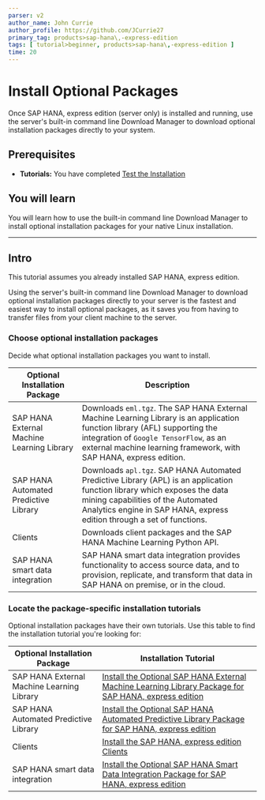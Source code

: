 ```yaml
---
parser: v2
author_name: John Currie
author_profile: https://github.com/JCurrie27
primary_tag: products>sap-hana\,-express-edition
tags: [ tutorial>beginner, products>sap-hana\,-express-edition ]
time: 20
---
```


# Install Optional Packages
<!-- description -->   Once SAP HANA, express edition (server only) is installed and running, use the server's built-in command line Download Manager to download optional installation packages directly to your system.  

<!-- loio6bb4c7e861654519bb922e7e80a77a0b -->

## Prerequisites
 - **Tutorials:**  You have completed [Test the Installation](hxe-ua-test-binary) 

## You will learn
 You will learn how to use the built-in command line Download Manager to install optional installation packages for your native Linux installation. 

---

## Intro
This tutorial assumes you already installed SAP HANA, express edition.

Using the server's built-in command line Download Manager to download optional installation packages directly to your server is the fastest and easiest way to install optional packages, as it saves you from having to transfer files from your client machine to the server.

### Choose optional installation packages


Decide what optional installation packages you want to install.

|Optional Installation Package|Description|
|-----------------------------|-----------|
|SAP HANA External Machine Learning Library|Downloads `eml.tgz`. The SAP HANA External Machine Learning Library is an application function library (AFL) supporting the integration of `Google TensorFlow`, as an external machine learning framework, with SAP HANA, express edition.|
|SAP HANA Automated Predictive Library|Downloads `apl.tgz`. SAP HANA Automated Predictive Library (APL) is an application function library which exposes the data mining capabilities of the Automated Analytics engine in SAP HANA, express edition through a set of functions.|
|Clients|Downloads client packages and the SAP HANA Machine Learning Python API.|
|SAP HANA smart data integration|SAP HANA smart data integration provides functionality to access source data, and to provision, replicate, and transform that data in SAP HANA on premise, or in the cloud.|


### Locate the package-specific installation tutorials


Optional installation packages have their own tutorials. Use this table to find the installation tutorial you're looking for:

|Optional Installation Package|Installation Tutorial|
|-----------------------------|---------------------|
|SAP HANA External Machine Learning Library|[Install the Optional SAP HANA External Machine Learning Library Package for SAP HANA, express edition](hxe-ua-eml-binary)|
|SAP HANA Automated Predictive Library|[Install the Optional SAP HANA Automated Predictive Library Package for SAP HANA, express edition](hxe-ua-apl-binary)|
|Clients| [Install the SAP HANA, express edition Clients](https://developers.sap.com/group.hxe-install-clients.html) |
|SAP HANA smart data integration| [Install the Optional SAP HANA Smart Data Integration Package for SAP HANA, express edition](https://developers.sap.com/tutorials/hxe-ua-sdi-binary.html) |



